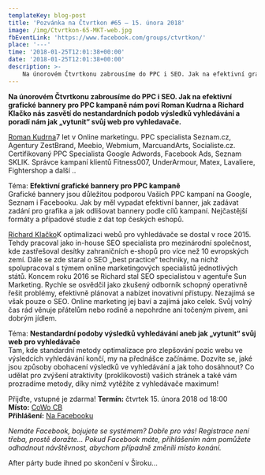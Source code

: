 ```yaml
---
templateKey: blog-post
title: 'Pozvánka na Čtvrtkon #65 – 15. února 2018'
image: /img/Ctvrtkon-65-MKT-web.jpg
fbEventLink: 'https://www.facebook.com/groups/ctvrtkon/'
place: '---'
time: '2018-01-25T12:01:38+00:00'
date: '2018-01-25T12:01:38+00:00'
description: >-
    Na únorovém Čtvrtkonu zabrousíme do PPC i SEO. Jak na efektivní grafické bannery pro PPC kampaně nám poví Roman Kudrna a Richard Klačko nás zasvětí do nestandardních podob výsledků vyhledávání...
---
```

**Na únorovém Čtvrtkonu zabrousíme do PPC i SEO. Jak na efektivní grafické bannery pro PPC kampaně nám poví Roman Kudrna a Richard Klačko nás zasvětí do nestandardních podob výsledků vyhledávání a poradí nám jak „vytunit“ svůj web pro vyhledavače.**

[Roman Kudrna](https://www.linkedin.com/in/roman-kudrna-google/)7 let v Online marketingu. PPC specialista Seznam.cz, Agentury ZestBrand, Meebio, Webmium, MarcuandArts, Socialiste.cz. Certifikovaný PPC Specialista Google Adwords, Facebook Ads, Seznam SKLIK. Správce kampaní klientů Fitness007, UnderArmour, Matex, Lavaliere, Fightershop a další ..

Téma: **Efektivní grafické bannery pro PPC kampaně**   
Grafické bannery jsou důležitou podporou Vašich PPC kampaní na Google, Seznam i Facebooku. Jak by měl vypadat efektivní banner, jak zadávat zadání pro grafika a jak odlišovat bannery podle cílů kampaní. Nejčastější formáty a případové studie z dat top českých eshopů.

[Richard Klačko](http://www.sunmarketing.cz/o-nas/nas-tym)K optimalizaci webů pro vyhledávače se dostal v roce 2015. Tehdy pracoval jako in-house SEO specialista pro mezinárodní společnost, kde zastřešoval desítky zahraničních e-shopů pro více než 10 evropských zemí. Dále se zde staral o SEO „best practice“ techniky, na nichž spolupracoval s týmem online marketingových specialistů jednotlivých států. Koncem roku 2016 se Richard stal SEO specialistou v agentuře Sun Marketing. Rychle se osvědčil jako zkušený odborník schopný operativně řešit problémy, efektivně plánovat a nabízet inovativní přístupy. Nezajímá se však pouze o SEO. Online marketing jej baví a zajímá jako celek. Svůj volný čas rád věnuje přátelům nebo rodině a nepohrdne ani točeným pivem, ani dobrým jídlem.

Téma: **Nestandardní podoby výsledků vyhledávání aneb jak „vytunit“ svůj web pro vyhledávače**  
Tam, kde standardní metody optimalizace pro zlepšování pozic webu ve výsledcích vyhledávání končí, my na přednášce začínáme. Dozvíte se, jaké jsou způsoby obohacení výsledků ve vyhledávání a jak toho dosáhnout? Co udělat pro zvýšení atraktivity (proklikovosti) vašich stránek a také vám prozradíme metody, díky nimž vytěžíte z vyhledávače maximum!

Přijďte, vstupné je zdarma! **Termín:** čtvrtek 15. února 2018 od 18:00  
**Místo:** [CoWo CB](https://www.cowocb.cz)  
**Přihlášení:** [Na Facebooku](https://www.facebook.com/events/405495406555193/)

_Nemáte Facebook, bojujete se systémem? Dobře pro vás! Registrace není třeba, prostě doražte… Pokud Facebook máte, přihlášením nám pomůžete odhadnout návštěvnost, abychom případně změnili místo konání._

After párty bude ihned po skončení v Široku…